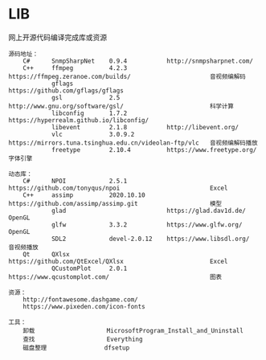 # LIB
网上开源代码编译完成库或资源

    源码地址：
        C#      SnmpSharpNet    0.9.4           http://snmpsharpnet.com/        
        C++     ffmpeg          4.2.3           https://ffmpeg.zeranoe.com/builds/                      音视频编解码
                gflags                          https://github.com/gflags/gflags
                gsl             2.5             http://www.gnu.org/software/gsl/                        科学计算
                libconfig       1.7.2           https://hyperrealm.github.io/libconfig/
                libevent        2.1.8           http://libevent.org/
                vlc             3.0.9.2         https://mirrors.tuna.tsinghua.edu.cn/videolan-ftp/vlc   音视频编解码播放
				freetype		2.10.4			https://www.freetype.org/								字体引擎

    动态库：
        C#      NPOI            2.5.1		https://github.com/tonyqus/npoi                         Excel
        C++     assimp          2020.10.10      https://github.com/assimp/assimp.git                    模型
                glad                            https://glad.dav1d.de/                                  OpenGL
                glfw            3.3.2           https://www.glfw.org/                                   OpenGL
                SDL2            devel-2.0.12    https://www.libsdl.org/                                 音视频播放
        Qt      QXlsx                           https://github.com/QtExcel/QXlsx                        Excel
                QCustomPlot     2.0.1           https://www.qcustomplot.com/                            图表

    资源：
        http://fontawesome.dashgame.com/
        https://www.pixeden.com/icon-fonts

    工具：
        卸载                    MicrosoftProgram_Install_and_Uninstall
        查找                    Everything
        磁盘整理                dfsetup
